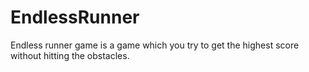 # EndlessRunner
Endless runner game is a game which you try to get the highest score without hitting the obstacles.

